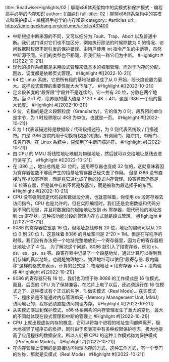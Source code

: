 title:: Readwise/Highlights/02｜聊聊x86体系架构中的实模式和保护模式 - 编程高手必学的内存知识
author:: [[海纳]]
full-title:: 02｜聊聊x86体系架构中的实模式和保护模式 - 编程高手必学的内存知识
category:: #articles
url:: https://time.geekbang.org/column/article/431400

- 中断根据中断来源的不同，又可以细分为 Fault、Trap、Abort 以及普通中断。我们这门课对它们也不加区分，例如执行除法的时候除数为 0 的情况、访问数据时权限不足引发的保护错误、由用户使用 int 指令产生的中断等，虽然中断源不同，它们的类型也不相同，但我们统一称它们为中断。 #Highlight #[[2022-10-21]]
- 现代的操作系统都是采用段式管理来做基本的权限管理，而对于内存的分配、回收、调度都是依赖页式管理。 #Highlight #[[2022-10-21]]
- 64 位 Linux 系统，它把所有段的基地址都设成了从 0 开始，段长度设置为最大。这样段式管理的重要性就大大下降了。 #Highlight #[[2022-10-21]]
- 定义段长度的“段界限”字段并不是连续的，它一共有 20 位，分散在两个地方。当 G=1 时，段界限的最大值是 2^20 * 4K = 4G，这是 i386 一个段的最大长度。 #Highlight #[[2022-10-21]]
- G 位，它指的是定义段颗粒度（Granularity），它的值为 0 时，段界限的单位是字节，为 1 时段界限以 4KB 为单位，也就是一页。 #Highlight #[[2022-10-21]]
- S 为 1 代表该描述符是数据段 / 代码段描述符，为 0 则代表系统段 / 门描述符。门是 i386 提供的用于切换特权级的机制，有调用门、陷阱门、中断门、任务门等。在 Linux 系统中，只使用了中断门描述符。 #Highlight #[[2022-10-21]]
- 由 CPU 的 MMU 将线性地址映射为物理地址，然后就可以交给地址总线去进行读写了。 #Highlight #[[2022-10-21]]
- 在 i386 上，地址总线是 32 位的，通用寄存器也变成 32 位的，这就意味着因为寄存器位数不够而产生的段基址寄存器已经失去了作用。
  但是 i386 没有直接放弃掉段寄存器，而是将它进化成了新的段式内存管理。段寄存器仍然是 16 位寄存器，但是其中存的不再是段基址，而是被称为段选择子的东西。 #Highlight #[[2022-10-21]]
- CPU 没有强制规定代码段和数据段分离，也就意味着，你使用 ds 段寄存器去访问指令，CPU 也是允许的。但在实际编程时，我们还是会把数据和代码分到不同的段里，并且将数据段的起始地址放到 ds 寄存器，把代码段的地址放到 cs 寄存器。这种按功能分段的管理内存方式就是段式管理。 #Highlight #[[2022-10-21]]
- 8086 的寄存器位宽是 16 位，但地址总线却有 20 位，地址的编码可以从 20 位 0 到 20 位 1，这意味着 8086 的寻址空间是 2^20 = 1M。但是在写程序的时候，我们没有办法把一个地址完整地放到一个寄存器里，因为它的寄存器相比地址少了 4 位。
  为了解决这个问题，8086 就引入了段寄存器，例如 cs、ds、es、gs、ss 等。段寄存器中记录了一个段基地址，通过计算可以得到我们存储的真实地址，也就是物理地址。物理地址可以使用“段寄存器: 段内偏移”这样的格式来表示，计算的公式是：
  物理地址 = 段寄存器 << 4 + 段内偏移 #Highlight #[[2022-10-21]]
- 8086 的寄存器只有 16 位，我们也习惯于称 8086 的工作模式是 16 位模式。而且，后面的 CPU 为了保持兼容，在芯片上电了以后，还必须运行在 16 位模式之下，这种模式有个正式的名字，叫做实模式（Real Mode）。在实模式下，程序员是不能通过内存管理单元（Memory Management Unit, MMU）访问地址的，程序必须直接访问物理内存。 #Highlight #[[2022-10-21]]
- 从实模式演进到保护模式，x86 体系架构的内存管理发生了重大的变化，最大的不同就体现在段式管理和中断的管理上 #Highlight #[[2022-10-21]]
- CPU 上就出现虚拟内存的概念，它可以将每个进程的地址空间都隔离开，极大地减轻了程序员的负担，同时由于页表项中有多种权限保护标志，极大地提高了应用程序的数据安全。所以人们把 CPU 的这种工作模式称为保护模式（Protection Mode）。 #Highlight #[[2022-10-21]]
- 在内存管理上使用的是直接访问物理内存的方式，这种工作方式，有一个专门的名称，那就是实模式（Real Mode） #Highlight #[[2022-10-21]]